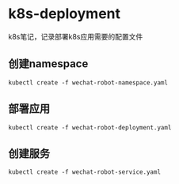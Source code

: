 # k8s-deployment

k8s笔记，记录部署k8s应用需要的配置文件

## 创建namespace

```shell
kubectl create -f wechat-robot-namespace.yaml
```

## 部署应用

```shell
kubectl create -f wechat-robot-deployment.yaml
```

## 创建服务

```shell
kubectl create -f wechat-robot-service.yaml
```